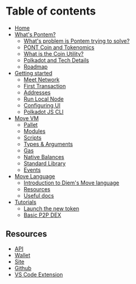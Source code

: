 # Table of contents

* [Home](README.md)
* [What's Pontem?]()
  * [What's problem is Pontem trying to solve?]()
  * [PONT Coin and Tokenomics]()
  * [What is the Coin Utility?]()
  * [Polkadot and Tech Details]()
  * [Roadmap]()
* [Getting started]()
  * [Meet Network]()
  * [First Transaction]()
  * [Addresses]()
  * [Run Local Node]()
  * [Configuring UI]()
  * [Polkadot JS CLI]()
* [Move VM](./move_vm/README.md)
  * [Pallet](./move_vm/pallet.md)
  * [Modules](./move_vm/modules.md)
  * [Scripts]()
  * [Types & Arguments]()
  * [Gas]()
  * [Native Balances]()
  * [Standard Library]()
  * [Events]()
* [Move Language](./lang/README.md)
  * [Introduction to Diem's Move language]()
  * [Resources](./lang/resources.md)
  * [Useful docs]()
* [Tutorials]()
  * [Launch the new token]()
  * [Basic P2P DEX]()

## Resources

* [API]()
* [Wallet]()
* [Site](https://pontem.network)
* [Github](https://github.com/pontem-network)
* [VS Code Extension](https://marketplace.visualstudio.com/items?itemName=PontemNetwork.move-language)

